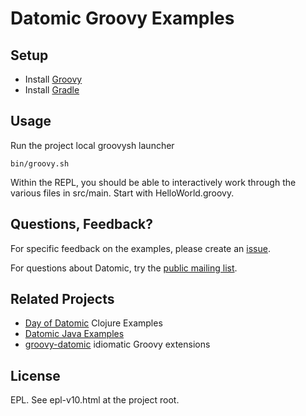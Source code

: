 # Datomic Groovy Examples

## Setup

* Install [Groovy](http://groovy.codehaus.org/)
* Install [Gradle](http://www.gradle.org/)

## Usage

Run the project local groovysh launcher

    bin/groovy.sh

Within the REPL, you should be able to interactively work through the
various files in src/main.  Start with HelloWorld.groovy.

## Questions, Feedback?

For specific feedback on the examples, please create an
[issue](https://github.com/Datomic/datomic-groovy-examples/issues). 

For questions about Datomic, try the [public mailing
list](http://groups.google.com/group/datomic).

## Related Projects

* [Day of Datomic](https://github.com/Datomic/day-of-datomic) Clojure Examples
* [Datomic Java Examples](https://github.com/Datomic/datomic-java-examples)
* [groovy-datomic](https://github.com/jeffbrown/groovy-datomic) idiomatic Groovy extensions

## License

EPL. See epl-v10.html at the project root.

